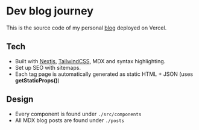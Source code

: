# Dev blog journey

This is the source code of my personal [blog](https://blog-bacf.vercel.app) deployed on Vercel.

## Tech

- Built with [Nextjs](https://nextjs.org/), [TailwindCSS](https://tailwindcss.com/), MDX and syntax highlighting.
- Set up SEO with sitemaps.
- Each tag page is automatically generated as static HTML + JSON (uses **getStaticProps()**)

## Design

- Every component is found under `./src/components`
- All MDX blog posts are found under `./posts`
